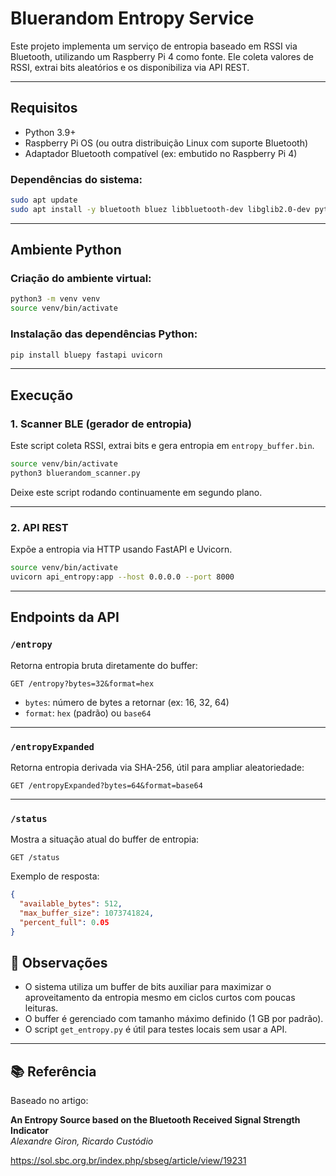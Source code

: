 # Bluerandom Entropy Service

Este projeto implementa um serviço de entropia baseado em RSSI via Bluetooth, utilizando um Raspberry Pi 4 como fonte. Ele coleta valores de RSSI, extrai bits aleatórios e os disponibiliza via API REST.

---

## Requisitos

- Python 3.9+
- Raspberry Pi OS (ou outra distribuição Linux com suporte Bluetooth)
- Adaptador Bluetooth compatível (ex: embutido no Raspberry Pi 4)

### Dependências do sistema:

```bash
sudo apt update
sudo apt install -y bluetooth bluez libbluetooth-dev libglib2.0-dev python3-pip python3-venv build-essential
```

---

## Ambiente Python

### Criação do ambiente virtual:

```bash
python3 -m venv venv
source venv/bin/activate
```

### Instalação das dependências Python:

```bash
pip install bluepy fastapi uvicorn
```

---

## Execução

### 1. Scanner BLE (gerador de entropia)

Este script coleta RSSI, extrai bits e gera entropia em `entropy_buffer.bin`.

```bash
source venv/bin/activate
python3 bluerandom_scanner.py
```

Deixe este script rodando continuamente em segundo plano.

---

### 2. API REST

Expõe a entropia via HTTP usando FastAPI e Uvicorn.

```bash
source venv/bin/activate
uvicorn api_entropy:app --host 0.0.0.0 --port 8000
```

---

## Endpoints da API

### `/entropy`
Retorna entropia bruta diretamente do buffer:

```
GET /entropy?bytes=32&format=hex
```

- `bytes`: número de bytes a retornar (ex: 16, 32, 64)
- `format`: `hex` (padrão) ou `base64`

---

### `/entropyExpanded`
Retorna entropia derivada via SHA-256, útil para ampliar aleatoriedade:

```
GET /entropyExpanded?bytes=64&format=base64
```

---

### `/status`
Mostra a situação atual do buffer de entropia:

```
GET /status
```

Exemplo de resposta:

```json
{
  "available_bytes": 512,
  "max_buffer_size": 1073741824,
  "percent_full": 0.05
}
```


## 🧠 Observações

- O sistema utiliza um buffer de bits auxiliar para maximizar o aproveitamento da entropia mesmo em ciclos curtos com poucas leituras.
- O buffer é gerenciado com tamanho máximo definido (1 GB por padrão).
- O script `get_entropy.py` é útil para testes locais sem usar a API.

---

## 📚 Referência

Baseado no artigo:

**An Entropy Source based on the Bluetooth Received Signal Strength Indicator**  
_Alexandre Giron, Ricardo Custódio_

https://sol.sbc.org.br/index.php/sbseg/article/view/19231
